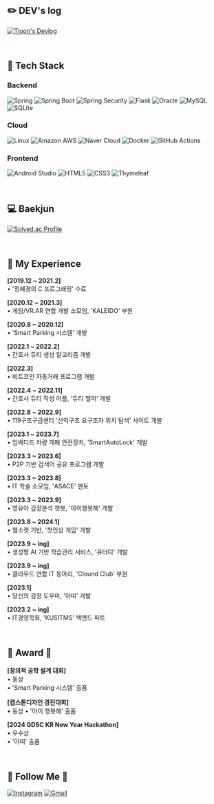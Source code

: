 

## ✏️  DEV's log

[![Tioon's Devlog](https://img.shields.io/badge/Tioon's%20Devlog-FF5722?style=for-the-badge&logo=tistory&logoColor=white)](https://tioon.tistory.com/)

<br>


## 🔨 Tech Stack

### Backend

![Spring](https://img.shields.io/badge/Spring-6DB33F?style=for-the-badge&logo=spring&logoColor=white)
![Spring Boot](https://img.shields.io/badge/Spring%20Boot-6DB33F?style=for-the-badge&logo=spring-boot&logoColor=white)
![Spring Security](https://img.shields.io/badge/Spring%20Security-6DB33F?style=for-the-badge&logo=spring-security&logoColor=white)
![Flask](https://img.shields.io/badge/Flask-000000?style=for-the-badge&logo=flask&logoColor=white)
![Oracle](https://img.shields.io/badge/oracle-F80000?style=for-the-badge&logo=oracle&logoColor=white)
![MySQL](https://img.shields.io/badge/mysql-4479A1?style=for-the-badge&logo=mysql&logoColor=white)
![SQLite](https://img.shields.io/badge/SQLite-07405E?style=for-the-badge&logo=sqlite&logoColor=white)


### Cloud

![Linux](https://img.shields.io/badge/linux-FCC624?style=for-the-badge&logo=linux&logoColor=black)
![Amazon AWS](https://img.shields.io/badge/Amazon%20AWS-232F3E?style=for-the-badge&logo=amazon%20aws&logoColor=white)
![Naver Cloud](https://img.shields.io/badge/Naver%20Cloud-03C75A?style=for-the-badge&logo=naver&logoColor=white)
![Docker](https://img.shields.io/badge/Docker-2496ED?style=for-the-badge&logo=docker&logoColor=white)
![GitHub Actions](https://img.shields.io/badge/GitHub%20Actions-2671E5?style=for-the-badge&logo=github-actions&logoColor=white)

### Frontend

![Android Studio](https://img.shields.io/badge/Andoid%20Studio-3DDC84?style=flat-square&logo=android%20studio&logoColor=white)
![HTML5](https://img.shields.io/badge/html5-E34F26?style=flat-square&logo=html5&logoColor=white)
![CSS3](https://img.shields.io/badge/css-1572B6?style=flat-square&logo=css3&logoColor=white)
![Thymeleaf](https://img.shields.io/badge/Thymeleaf-005F0F?style=flat-square&logo=thymeleaf&logoColor=white)




<br>

## 💻 Baekjun


  [![Solved.ac Profile](http://mazassumnida.wtf/api/v2/generate_badge?boj=tioon74)](https://solved.ac/tioon74/)



<br>



## 📌 My Experience
__[2019.12 ~ 2021.2]__  
• '정혜경의 C 프로그래밍' 수료

__[2020.12 ~ 2021.3]__  
• 게임/VR.AR 연합 개발 소모임, 'KALEIDO' 부원

__[2020.8 ~ 2020.12]__  
• 'Smart Parking 시스템' 개발

__[2022.1 ~ 2022.2]__  
• 간호사 듀티 생성 알고리즘 개발

__[2022.3]__  
• 비트코인 자동거래 프로그램 개발  

__[2022.4 ~ 2022.11]__  
• 간호사 듀티 작성 어플, '듀티 헬퍼' 개발

__[2022.8 ~ 2022.9]__  
• 119구조구급센터 '산악구조 요구조자 위치 탐색' 사이트 개발 

__[2023.1 ~ 2023.7]__  
• 임베디드 차량 개폐 안전장치, 'SmartAutoLock' 개발

__[2023.3 ~ 2023.6]__  
• P2P 기반 검색어 공유 프로그램 개발

__[2023.3 ~ 2023.8]__  
• IT 학술 소모임, 'ASACE' 멘토

__[2023.3 ~ 2023.9]__  
• 영유아 감정분석 챗봇, '아이행봇해' 개발 

__[2023.8 ~ 2024.1]__  
• 웹소켓 기반, '첫인상 게임' 개발 

__[2023.9 ~ ing]__  
• 생성형 AI 기반 학습관리 서비스, '큐터디' 개발

__[2023.9 ~ ing]__  
• 클라우드 연합 IT 동아리, 'Clound Club' 부원

__[2023.1]__  
• 당신의 감정 도우미, '아띠' 개발

__[2023.2 ~ ing]__  
• IT경영학회, 'KUSITMS' 백엔드 파트 

<br>



## 🏅 Award 🏅

__[창의적 공학 설계 대회]__    
• 동상  
• 'Smart Parking 시스템' 출품

__[캡스톤디자인 경진대회]__  
• 동상 
• '아이 행봇해' 출품

__[2024 GDSC KR New Year Hackathon]__  
• 우수상  
• '아띠' 출품

<br>

## 🌈 Follow Me 🌈

[![Instagram](https://img.shields.io/badge/Instagram-E4405F?style=for-the-badge&logo=instagram&logoColor=white&link=https://instagram.com/ye._.chan9)](https://instagram.com/ye._.chan9)
[![Gmail](https://img.shields.io/badge/Gmail-D14836?style=for-the-badge&logo=gmail&logoColor=white&link=mailto:tioon74@gmail.com)](mailto:tioon74@gmail.com)

